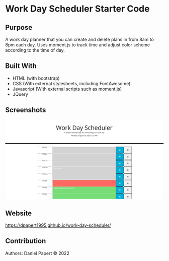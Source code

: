 # Work Day Scheduler Starter Code

## Purpose
A work day planner that you can create and delete plans in from 8am to 8pm each day.
Uses moment.js to track time and adjust color scheme according to the time of day.

## Built With
* HTML (with bootstrap)
* CSS (With external stylesheets, including FontAwesome).
* Javascript (With external scripts such as moment.js)
* JQuery 

## Screenshots
![](/assets/images/screenshot1.PNG)

## Website
https://dpapert1995.github.io/work-day-scheduler/

## Contribution
Authors: Daniel Papert
© 2022
